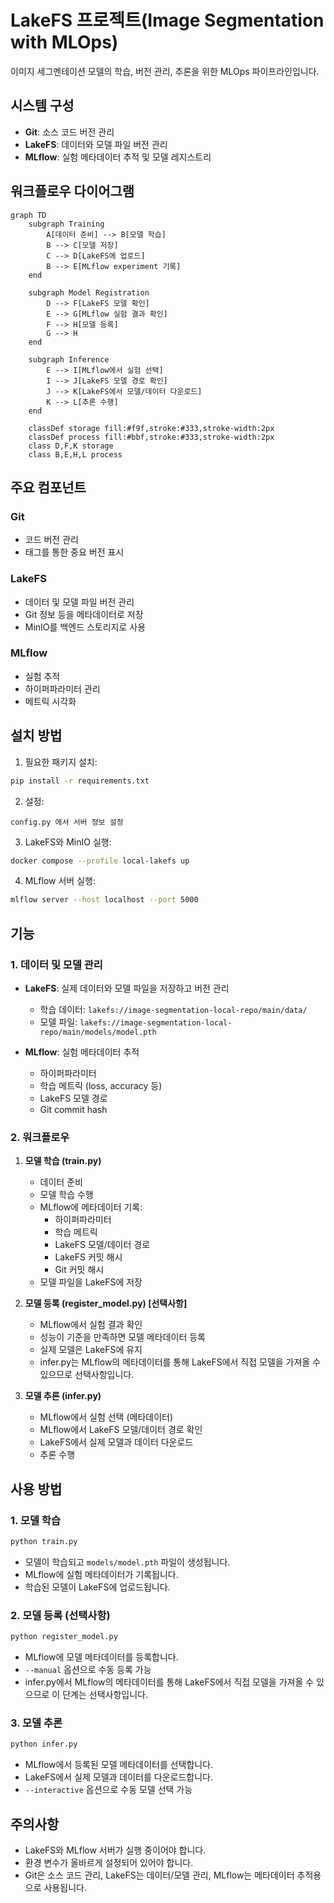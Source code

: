 # LakeFS 프로젝트(Image Segmentation with MLOps)

이미지 세그멘테이션 모델의 학습, 버전 관리, 추론을 위한 MLOps 파이프라인입니다.



## 시스템 구성

- **Git**: 소스 코드 버전 관리
- **LakeFS**: 데이터와 모델 파일 버전 관리
- **MLflow**: 실험 메타데이터 추적 및 모델 레지스트리

## 워크플로우 다이어그램

```mermaid
graph TD
    subgraph Training
        A[데이터 준비] --> B[모델 학습]
        B --> C[모델 저장]
        C --> D[LakeFS에 업로드]
        B --> E[MLflow experiment 기록]
    end

    subgraph Model Registration
        D --> F[LakeFS 모델 확인]
        E --> G[MLflow 실험 결과 확인]
        F --> H[모델 등록]
        G --> H
    end

    subgraph Inference
        E --> I[MLflow에서 실험 선택]
        I --> J[LakeFS 모델 경로 확인]
        J --> K[LakeFS에서 모델/데이터 다운로드]
        K --> L[추론 수행]
    end

    classDef storage fill:#f9f,stroke:#333,stroke-width:2px
    classDef process fill:#bbf,stroke:#333,stroke-width:2px
    class D,F,K storage
    class B,E,H,L process
```


## 주요 컴포넌트

### Git
- 코드 버전 관리
- 태그를 통한 중요 버전 표시

### LakeFS
- 데이터 및 모델 파일 버전 관리
- Git 정보 등을 메타데이터로 저장
- MinIO를 백엔드 스토리지로 사용

### MLflow
- 실험 추적
- 하이퍼파라미터 관리
- 메트릭 시각화

## 설치 방법
1. 필요한 패키지 설치:
```bash
pip install -r requirements.txt
```

2. 설정:
```
config.py 에서 서버 정보 설정
```
3. LakeFS와 MinIO 실행:
```bash
docker compose --profile local-lakefs up
```

4. MLflow 서버 실행:
```bash
mlflow server --host localhost --port 5000
``` 



## 기능

### 1. 데이터 및 모델 관리
- **LakeFS**: 실제 데이터와 모델 파일을 저장하고 버전 관리
  - 학습 데이터: `lakefs://image-segmentation-local-repo/main/data/`
  - 모델 파일: `lakefs://image-segmentation-local-repo/main/models/model.pth`

- **MLflow**: 실험 메타데이터 추적
  - 하이퍼파라미터
  - 학습 메트릭 (loss, accuracy 등)
  - LakeFS 모델 경로
  - Git commit hash

### 2. 워크플로우

1. **모델 학습 (train.py)**
   - 데이터 준비
   - 모델 학습 수행
   - MLflow에 메타데이터 기록:
     - 하이퍼파라미터
     - 학습 메트릭
     - LakeFS 모델/데이터 경로
     - LakeFS 커밋 해시
     - Git 커밋 해시
   - 모델 파일을 LakeFS에 저장

2. **모델 등록 (register_model.py) [선택사항]**
   - MLflow에서 실험 결과 확인
   - 성능이 기준을 만족하면 모델 메타데이터 등록
   - 실제 모델은 LakeFS에 유지
   - infer.py는 MLflow의 메타데이터를 통해 LakeFS에서 직접 모델을 가져올 수 있으므로 선택사항입니다.

3. **모델 추론 (infer.py)**
   - MLflow에서 실험 선택 (메타데이터)
   - MLflow에서 LakeFS 모델/데이터 경로 확인
   - LakeFS에서 실제 모델과 데이터 다운로드
   - 추론 수행

## 사용 방법

### 1. 모델 학습
```bash
python train.py
```
- 모델이 학습되고 `models/model.pth` 파일이 생성됩니다.
- MLflow에 실험 메타데이터가 기록됩니다.
- 학습된 모델이 LakeFS에 업로드됩니다.

### 2. 모델 등록 (선택사항)
```bash
python register_model.py
```
- MLflow에 모델 메타데이터를 등록합니다.
- `--manual` 옵션으로 수동 등록 가능
- infer.py에서 MLflow의 메타데이터를 통해 LakeFS에서 직접 모델을 가져올 수 있으므로 이 단계는 선택사항입니다.

### 3. 모델 추론
```bash
python infer.py
```
- MLflow에서 등록된 모델 메타데이터를 선택합니다.
- LakeFS에서 실제 모델과 데이터를 다운로드합니다.
- `--interactive` 옵션으로 수동 모델 선택 가능

## 주의사항

- LakeFS와 MLflow 서버가 실행 중이어야 합니다.
- 환경 변수가 올바르게 설정되어 있어야 합니다.
- Git은 소스 코드 관리, LakeFS는 데이터/모델 관리, MLflow는 메타데이터 추적용으로 사용됩니다.

